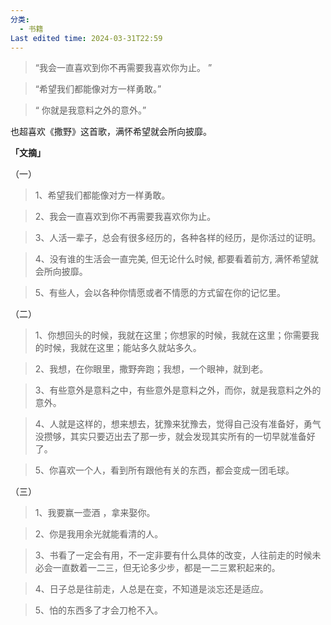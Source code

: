 ```yaml
---
分类:
  - 书籍
Last edited time: 2024-03-31T22:59
---
```

> “我会一直喜欢到你不再需要我喜欢你为止。 ”

> “希望我们都能像对方一样勇敢。”

> “ 你就是我意料之外的意外。”

  

也超喜欢《撒野》这首歌，满怀希望就会所向披靡。

  

  
  
**「文摘」**

  
（一）  


> 1、希望我们都能像对方一样勇敢。

> 2、我会一直喜欢到你不再需要我喜欢你为止。

> 3、人活一辈子，总会有很多经历的，各种各样的经历，是你活过的证明。

> 4、没有谁的生活会一直完美, 但无论什么时候, 都要看着前方, 满怀希望就会所向披靡。

> 5、有些人，会以各种你情愿或者不情愿的方式留在你的记忆里。

  

（二）

> 1、你想回头的时候，我就在这里；你想家的时候，我就在这里；你需要我的时候，我就在这里；能站多久就站多久。

> 2、我想，在你眼里，撒野奔跑；我想，一个眼神，就到老。

> 3、有些意外是意料之中，有些意外是意料之外，而你，就是我意料之外的意外。

> 4、人就是这样的，想来想去，犹豫来犹豫去，觉得自己没有准备好，勇气没攒够，其实只要迈出去了那一步，就会发现其实所有的一切早就准备好了。

> 5、你喜欢一个人，看到所有跟他有关的东西，都会变成一团毛球。

  

（三）

> 1、我要赢一壶酒 ，拿来娶你。

> 2、你是我用余光就能看清的人。

> 3、书看了一定会有用，不一定非要有什么具体的改变，人往前走的时候未必会一直数着一二三，但无论多少步，都是一二三累积起来的。

> 4、日子总是往前走，人总是在变，不知道是淡忘还是适应。

> 5、怕的东西多了才会刀枪不入。